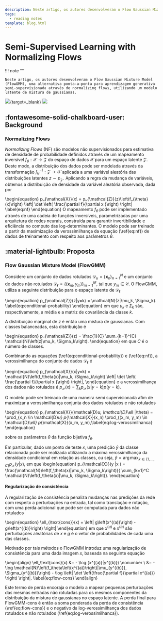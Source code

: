 ```yaml
---
description: Neste artigo, os autores desenvolveram o Flow Gaussian Mixture Model (FlowGMM), uma alternativa ponta-a-ponta para aprendizagem generativa semi-supervisionada através de normalizing flows, utilizando um modelo latente de mistura de gaussianas.
tags:
  - reading notes
template: blog.html
---
```


# Semi-Supervised Learning with Normalizing Flows

<!-- ![](images/flow-gmm/illustration.png) -->

!!! note ""

    Neste artigo, os autores desenvolveram o Flow Gaussian Mixture Model (FlowGMM), uma alternativa ponta-a-ponta para aprendizagem generativa semi-supervisionada através de normalizing flows, utilizando um modelo latente de mistura de gaussianas.

[![](https://img.shields.io/badge/download-pdf-orange)](http://proceedings.mlr.press/v119/izmailov20a/izmailov20a.pdf){target=_blank}
![](https://img.shields.io/badge/pmlr-2020-blue)


<!-- ## Contribuições

 - Descrição de uma nova estrutura para aprendizagem semi supervisionada com modelos generativos, empregando estimadores de densidade paramétricos ricos, formados pela fusão de modelagem probabilística e redes neurais profundas.
 -  É apresentado como a inferência variacional pode ser aplicada ao problema da classificação semis supervisionada. Em particular, é desenvolvido um algoritmo de inferência variacional estocástica que permite a otimização conjunta do modelo e dos parâmetros variacionais, e que é escalonável para grandes conjuntos de dados.
 -  Resultados qualitativos de que modelos semis supervisionados  generativos aprendem a separar as classes de dados das variabilidades intraclasse, permitindo de uma maneira muito direta simular analogias de imagens em uma variedade de conjuntos de dados. -->


## :fontawesome-solid-chalkboard-user: Background

### Normalizing Flows

_Normalizing Flows_ (NF) são modelos não supervisionados para estimativa de densidade de probabilidade definidos através de um mapeamento inversível $f_{\theta}:\mathcal{X} \to \mathcal{Z}$ do espaço de dados $\mathcal{X}$ para um espaço latente $\mathcal{Z}$. Deste modo, a distribuição dos dados pode ser modelada através da transformação $f^{-1}_{\theta}:\mathcal{Z} \to \mathcal{X}$ aplicada a uma variável aleatória das distribuições latentes $z \sim p_{\mathcal{Z}}$. Aplicando a regra da mudança de variáveis, obtemos a distribuição de densidade da variável aleatória observada, dada por

\begin{equation}
p_{\mathcal{X}}(x) = p_{\mathcal{Z}}(z)\left(f_{\theta}(x)\right) \left| \det \left( \frac{\partial f}{\partial x }\right) \right|
\label{eq:nf}
\end{equation}
O mapeamento $f_{\theta}$ pode ser implementado através de uma cadeia de funções inversíveis, parametrizadas por uma arquitetura de redes neurais, construída para garantir invertibilidade e eficiência no computo das log-determinantes. O modelo pode ser treinado a partir da maximização da verossimilhança da equação (\ref{eq:nf}) de dados de treinamento com respeito aos parâmetros $\theta$.

## :material-lightbulb: Proposta

### Flow Gaussian Mixture Model (FlowGMM)

Considere um conjunto de dados rotulados $\mathcal{D}_u = \{\boldsymbol{x}_n\}_{n=1}^N$ e um conjunto de dados não rotulados $\mathcal{D}_\ell = \{(\boldsymbol{x}_m, y_m)\}_{m=1}^M$, tal que $y_m \in \mathcal{C}$. O FlowGMM, utiliza a seguinte distribuição para o espaço latente de $\mathcal{D}_\ell$

\begin{equation}
    p_{\mathcal{Z}}(z|y=k) = \mathcal{N}(z|\mu_k, \Sigma_k). \label{eq:conditional-probability}
\end{equation}
em que $\mu_k$ e $\Sigma_k$ são, respectivamente, a média e a matriz de covariância da classe $k$.

A distribuição marginal de $z$ é então uma mistura de gaussianas. Com classes balanceadas, esta distribuição é

\begin{equation}
    p_{\mathcal{Z}}(z) = \frac{1}{C} \sum_{k=1}^{C} \mathcal{N}\left(z|\mu_k, \Sigma_k\right).
\end{equation}
em que $C$ é o número de classes.

Combinando as equações (\ref{eq:conditional-probability}) e (\ref{eq:nf}), a verossimilhança do conjunto de dados $\mathcal{D}_\ell$ é

\begin{equation}
    p_{\mathcal{X}}(x|y=k) = \mathcal{N}\left(f_\theta(x)|\mu_k, \Sigma_k\right) \left| \det \left( \frac{\partial f}{\partial x }\right) \right|,
\end{equation}
e a verossimilhança dos dados não rotulados é $p_{\mathcal{X}}(x) = \sum_k p_{\mathcal{X}}(x|y=k)p(y=k)$.

O modelo pode ser treinado de uma maneira semi supervisionada afim de maximizar a verossimilhança conjunta dos dados rotulados e não rotulados

\begin{equation}
    p_{\mathcal{X}}(\mathcal{D}_u, \mathcal{D}_\ell |\theta) = \prod_{x_n \in \mathcal{D}_u} p_{\mathcal{X}}(x_n) \prod_{(x_m, y_m) \in \mathcal{D}_\ell} p_{\mathcal{X}}(x_m, y_m),\label{eq:log-verossimilhanca}
\end{equation}

sobre os parâmetros $\theta$ da função bijetiva $f_\theta$.

Em particular, dado um ponto de teste $x$, uma predição $\hat{y}$ da classe relacionada pode ser realizada utilizando a máxima verossimilhança da densidade condicional em relação as classes, ou seja, $\hat{y} = \arg \max_{k \in \{ 1, \dots, C \} } p_{\mathcal{X}}(y |x )$, em que
\begin{equation}
    p_{\mathcal{X}}(y |x ) = \frac{\mathcal{N}\left(f_\theta(x)|\mu_k, \Sigma_k\right)}{ \sum_{k=1}^C \mathcal{N}\left(f_\theta(x)|\mu_k, \Sigma_k\right)}.
\end{equation}

#### Regularização de consistência

A regularização de consistência penaliza mudanças nas predições da rede com respeito a perturbações na entrada, tal como translação e rotação, com uma perda adicional que pode ser computada para dados não rotulados

\begin{equation}
    \ell_{\text{cons}}(x) = \left\| g\left(x^{(a)}\right) - g\left(x^{(b)}\right) \right\|
\end{equation}
em que $x^{(a)}$ e $x^{(b)}$ são perturbações aleatórias de $x$ e $g$ é o vetor de probabilidades de cada uma das classes.

Motivado por tais métodos o FlowGMM introduz uma regularização de consistência para uma dada imagem $x$, baseada na seguinte equação

\begin{align}
    \ell_\text{cons}(x) &= - \log (x^{(a)}|y^{(b)}) \nonumber \\
                        &= - \log \mathcal{N}\left(f_\theta\left(x^{(a)}\right)|\mu_{y^{(b)}}, \Sigma_{y^{(b)}}\right) -  \log \left| \det \left(\frac{\partial f}{\partial x^{(a)}} \right) \right|. \label{eq:flow-cons}
\end{align}

Este termo de perda encoraja o modelo a mapear pequenas perturbações das mesmas entradas não rotuladas para os mesmos componentes da distribuição da mistura de gaussianas no espaço latente. A perda final para FlowGMM-cons é então a soma ponderada da perda de consistência (\ref{eq:flow-cons}) e o negativo da log-verossimilhança dos dados rotulados e não rotulados (\ref{eq:log-verossimilhanca}).
<!--
## :fontawesome-solid-vial: Experimentos

O modelo proposto foi avaliado usando conjuntos de dados de diferentes aplicações, que incluem dados sintéticos de baixa dimensão, dados textuais e tabulares e imagens. Além disso, o modelo também foi testando em conjuntos desbalanceados.



### Conjuntos de dados

###  -->
